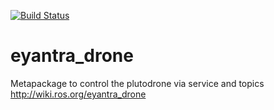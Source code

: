 [![Build Status](https://travis-ci.org/simmubhangu/eyantra_drone.svg?branch=master)](https://travis-ci.org/simmubhangu/eyantra_drone)
# eyantra_drone
Metapackage to control the plutodrone via service and topics 
<http://wiki.ros.org/eyantra_drone>
